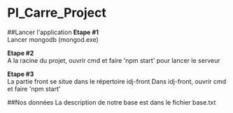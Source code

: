 # PI_Carre_Project

##Lancer l'application
<b>Etape #1</b><br/>
Lancer mongodb (mongod.exe)

<b>Etape #2</b><br/>
A la racine du projet, ouvrir cmd et faire 'npm start' pour lancer le serveur

<b>Etape #3</b><br/>
La partie front se situe dans le répertoire idj-front
Dans idj-front, ouvrir cmd et faire 'npm start'

##Nos données
La description de notre base est dans le fichier base.txt
